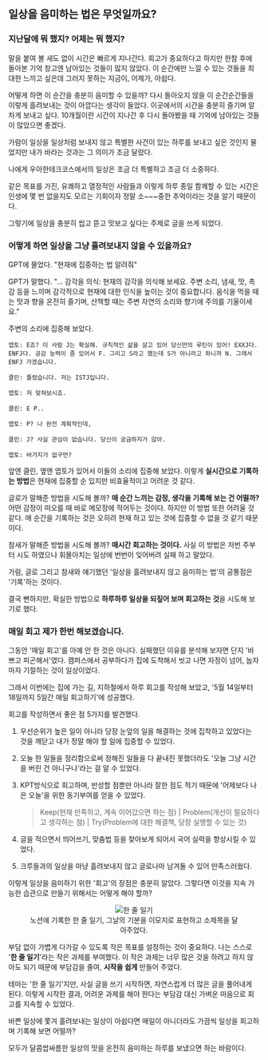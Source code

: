## 일상을 음미하는 법은 무엇일까요?

### 지난달에 뭐 했지? 어제는 뭐 했지?

말을 붙여 볼 새도 없이 시간은 빠르게 지나간다. 회고가 중요하다고 하지만 한참 후에 돌아본 기억 창고엔 남아있는 것들이 많지 않았다. 이 순간에만 느낄 수 있는 것들을 최대한 느끼고 싶은데 그러지 못하는 지금이, 어제가, 아쉽다.

어떻게 하면 이 순간을 충분히 음미할 수 있을까? 다시 돌아오지 않을 이 순간순간들을 이렇게 흘려보내는 것이 아깝다는 생각이 들었다. 이곳에서의 시간을 충분히 즐기며 알차게 보내고 싶다. 10개월이란 시간이 지나간 후 다시 돌아봤을 때 기억에 남아있는 것들이 많았으면 좋겠다.

가람이 일상을 일상처럼 보내지 않고 특별한 사건이 있는 하루를 보내고 싶은 것인지 물었지만 내가 바라는 것과는 그 의미가 조금 달랐다.

나에게 우아한테크코스에서의 일상은 조금 더 특별하고 조금 더 소중하다.

같은 목표를 가진, 유쾌하고 열정적인 사람들과 이렇게 하루 종일 함께할 수 있는 시간은 인생에 몇 번 없을지도 모르는 기회이자 정말 소~~~중한 추억이라는 것을 알기 때문이다.

그렇기에 일상을 충분히 씹고 뜯고 맛보고 싶다는 주제로 글을 쓰게 되었다.

### 어떻게 하면 일상을 그냥 흘려보내지 않을 수 있을까요?

GPT에 물었다. "현재에 집중하는 법 알려줘"

GPT가 말했다. "... 감각을 의식: 현재의 감각을 의식해 보세요. 주변 소리, 냄새, 맛, 촉감 등을 느끼며 감각적으로 현재에 대한 인식을 높이는 것이 중요합니다. 음식을 먹을 때는 맛과 향을 온전히 즐기며, 산책할 때는 주변 자연의 소리와 향기에 주의를 기울이세요."

주변의 소리에 집중해 보았다.

```
엽토: E죠? 이 사람 J는 확실해. 규칙적인 삶을 살고 있어 당신만의 루틴이 있어! EXXJ다. ENFJ다. 공감 능력이 좀 있어서 F. 그리고 S라고 했는데 S가 아니라고 하니까 N. 그래서 ENFJ 가겠습니다.

클린: 틀렸습니다. 저는 ISTJ입니다.

엽토: 저 맞혀보시죠.

클린: E P..

엽토: P? 나 완전 계획적인데,

클린: J? 사실 관심이 없습니다. 당신이 궁금하지가 않아.

엽토: 바가지가 없구먼?
```

앞엔 클린, 옆엔 엽토가 있어서 이들의 소리에 집중해 보았다. 이렇게 **실시간으로 기록하는 방법**은 현재에 집중할 순 있지만 비효율적이고 어려운 것 같다.

글로가 말해준 방법을 시도해 볼까? **매 순간 느끼는 감정, 생각을 기록해 보는 건 어떨까?** 어떤 감정이 떠오를 때 바로 메모장에 적어두는 것이다. 하지만 이 방법 또한 어려울 것 같다. 매 순간을 기록하는 것은 오히려 현재 하고 있는 것에 집중할 수 없을 것 같기 때문이다.

참새가 말해준 방법을 시도해 볼까? **매시간 회고하는 것이다.** 사실 이 방법은 저번 주부터 시도 하였으나 휘몰아치는 일상에 번번이 잊어버려 실패
하고 말았다.

가람, 글로 그리고 참새와 얘기했던 '일상을 흘려보내지 않고 음미하는 법'의 공통점은 '기록'하는 것이다.

결국 뻔하지만, 확실한 방법으로 **하루하루 일상을 되짚어 보며 회고하는 것**을 시도해 보기로 했다.

### 매일 회고 제가 한번 해보겠습니다.

그동안 '매일 회고'를 아예 안 한 것은 아니다.
실패했던 이유를 분석해 보자면 단지 '바쁘고 피곤해서'였다.
캠퍼스에서 공부하다가 집에 도착해서 씻고 나면 자정이 넘어, 눕자마자 기절하는 것이 일상이었다.

그래서 이번에는 집에 가는 길, 지하철에서 하루 회고를 작성해 보았고, '5월 14일부터 18일까지 5일간 매일 회고하기'에 성공했다.

회고를 작성하면서 좋은 점 5가지를 발견했다.

1. 우선순위가 높은 일이 아니라 당장 눈앞의 일을 해결하는 것에 집착하고 있었다는 것을 깨닫고 내가 정말 해야 할 일에 집중할 수 있었다.

2. 오늘 한 일들을 정리함으로써 정해진 일들을 다 끝내진 못했더라도 '오늘 그냥 시간을 버린 건 아니구나'라는 걸 알 수 있었다.

3. KPT방식으로 회고하며, 반성할 점뿐만 아니라 잘한 점도 적기 때문에 '어제보다 나은 오늘'을 위한 동기부여를 얻을 수 있었다.

   > Keep(현재 만족하고, 계속 이어갔으면 하는 점) | Problem(개선이 필요하다고 생각하는 점) | Try(Problem에 대한 해결책, 당장 실행할 수 있는 것)

4. 글을 적으면서 띄어쓰기, 맞춤법 등을 찾아보게 되어서 국어 실력을 향상시킬 수 있었다.

5. 크루들과의 일상을 마냥 흘려보내지 않고 글로나마 남겨둘 수 있어 만족스러웠다.

이렇게 일상을 음미하기 위한 '회고'의 장점은 충분히 알았다. 그렇다면 이것을 지속 가능한 습관으로 만들기 위해서는 어떻게 해야 할까?

<figure align="center">
   <img src="https://github.com/woowacourse/woowa-writing-5/assets/24777828/f8d029da-f285-4bde-8d49-1202e215dfb2" alt="한 줄 일기">
   <figcaption>노션에 기록한 한 줄 일기, 그날의 기분을 이모지로 표현하고 소제목을 달아주었다.</figcaption>
</figure>

부담 없이 가볍게 다가갈 수 있도록 작은 목표를 설정하는 것이 중요하다. 나는 스스로 '**한 줄 일기**'라는 작은 과제를 부여했다. 이 작은 과제는 너무 많은 것을 하려고 하지 않아도 되기 때문에 부담감을 줄여, **시작을 쉽게** 만들어 주었다.

테마는 '한 줄 일기'지만, 사실 글을 쓰기 시작하면, 자연스럽게 더 많은 글을 풀어내게 된다. 이렇게 시작한 결과, 어려운 과제를 해야 한다는 부담감 대신 가벼운 마음으로 회고를 지속할 수 있었다.

바쁜 일상에 쫓겨 흘려보내는 일상이 아쉽다면 매일이 아니더라도 가끔씩 일상을 회고하며 기록해 보면 어떨까?

모두가 달콤쌉싸름한 일상의 맛을 온전히 음미하는 하루를 보냈으면 하는 바람이다.
